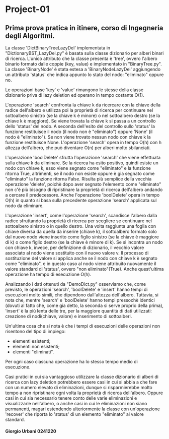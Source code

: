 # Project-01
## Prima prova pratica in itinere, corso di Ingegneria degli Algoritmi.

La classe 'DictBinaryTreeLazyDel' implementata in "DictionaryBST_LazyDel.py" è basata sulla classe dizionario 
per alberi binari di ricerca. L'unico attributo che la classe presenta è 'tree', ovvero l'albero binario
formato dalle coppie (key, value) e implementato in "BinaryTree.py". La classe 'BinaryNode' è stata estesa a
'BinaryNodeLazyDel' aggiungendo un attributo 'status' che indica appunto lo stato del nodo: "eliminato" oppure no.

Le operazioni base 'key' e 'value' rimangono le stesse della classe dizionario priva di lazy deletion ed operano in 
tempo costante O(1).

L'operazione 'search' confronta la chiave k da ricercare con la chiave della radice dell'albero e utilizza poi la 
proprietà di ricerca per continuare nel sottoalbero sinistro (se la chiave k è minore) o nel sottoalbero destro
(se la chiave k è maggiore). Se viene trovata la chiave k si passa a un controllo dello 'status' del nodo.
A seconda dell'esito del controllo sullo 'status' la funzione restituisce il nodo (il nodo non è "eliminato") oppure 'None'
(il nodo è "eliminato"). Se non viene trovato nessun nodo con chiave k la funzione restituisce None.
L'operazione 'search' opera in tempo O(h) con h altezza dell'albero, che può diventare O(n) per alberi molto sbilanciati.

L'operazione 'boolDelete' sfrutta l'operazione 'search' che viene effettuata sulla chiave k da eliminare.
Se la ricerca ha esito positivo, quindi esiste un nodo con chiave k, esso viene segnato come "eliminato" e la funzione 
ritorna True, altrimenti, se il nodo non esiste oppure è gia segnato come "eliminato" la funzione ritorna False.
Risulta più semplice della vecchia operazione 'delete', poichè dopo aver segnato l'elemento come "eliminato" non c'è più
bisogno di ripristinare la proprietà di ricerca dell'albero andando a cercare il predecessore. Anche l'operazione 'boolDelete'
opera in tempo O(h) in quanto si basa sulla precedente operazione 'search' applicata sul nodo da eliminare.

L'operazione 'insert', come l'operazione 'search', scandisce l'albero dalla radice sfruttando la proprietà di ricerca
per scegliere se continuare nel sottoalbero sinistro o in quello destro. Una volta raggiunta una foglia con chiave diversa 
da quella da inserire (chiave k), il sottoalbero formato solo dal nuovo nodo viene inserito come figlio sinistro 
(se la chiave è maggiore di k) o come figlio destro (se la chiave è minore di k). Se si incontra un nodo con chiave k, invece,
per definizione di dizionario, il vecchio valore associato al nodo viene sostituito con il nuovo valore v.
Il processo di sostituzione del valore si applica anche se il nodo con chiave k è segnato come "eliminato", e in questo caso
al nodo viene attribuito nuovamente il valore standard di 'status', ovvero "non eliminato"(True).
Anche quest'ultima operazione ha tempo di esecuzione O(h).

Analizzando i dati ottenuti da "DemoDict.py" osserviamo che, come previsto, le operazioni 'search', 'boolDelete' e 'insert'
hanno tempi di esecuzioni molto simili, che dipendono dall'altezza dell'albero. Tuttavia, si nota che, mentre 'search' e
'boolDelete' hanno tempi pressochè identici (dovuti al fatto che, come gia detto, la seconda si serve proprio della prima),
'insert' è la più lenta delle tre, per la maggiore quantità di dati utilizzati: creazione di nodi(chiave, valore) e
inserimento di sottoalberi.

Un'ultima cosa che si nota è che i tempi di esecuzioni delle operazioni non risentono del tipo di impiego:
- elementi esistenti;
- elementi non esistenti;
- elementi "eliminati".

Per ogni caso ciascuna operazione ha lo stesso tempo medio di esecuzione.

Casi pratici in cui sia vantaggioso utilizzare la classe dizionario di alberi di ricerca con lazy deletion potrebbero essere
casi in cui si abbia a che fare con un numero elevato di eliminazioni, dunque si risparmierebbe molto tempo a non ripristinare
ogni volta la proprietà di ricerca dell'albero. Oppure casi in cui sia necessario tenere conto delle varie eliminazioni e
visualizzarle nell'albero, o anche casi in cui le eliminazioni non siano permanenti, magari estendendo ulteriormente la classe
con un'operazione 'recover' che riporta lo 'status' di un elemento "eliminato" al valore standard.

   
   
   
   
   #### Giorgio Urbani 0241220
   

